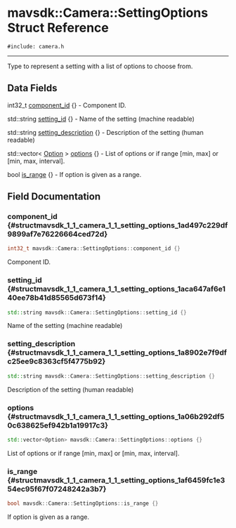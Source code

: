 # mavsdk::Camera::SettingOptions Struct Reference
`#include: camera.h`

----


Type to represent a setting with a list of options to choose from. 


## Data Fields


int32_t [component_id](#structmavsdk_1_1_camera_1_1_setting_options_1ad497c229df9899af7e76226664ced72d) {} - Component ID.

std::string [setting_id](#structmavsdk_1_1_camera_1_1_setting_options_1aca647af6e140ee78b41d85565d673f14) {} - Name of the setting (machine readable)

std::string [setting_description](#structmavsdk_1_1_camera_1_1_setting_options_1a8902e7f9dfc25ee9c8363cf5f4775b92) {} - Description of the setting (human readable)

std::vector< [Option](structmavsdk_1_1_camera_1_1_option.md) > [options](#structmavsdk_1_1_camera_1_1_setting_options_1a06b292df50c638625ef942b1a19917c3) {} - List of options or if range [min, max] or [min, max, interval].

bool [is_range](#structmavsdk_1_1_camera_1_1_setting_options_1af6459fc1e354ec95f67f07248242a3b7) {} - If option is given as a range.


## Field Documentation


### component_id {#structmavsdk_1_1_camera_1_1_setting_options_1ad497c229df9899af7e76226664ced72d}

```cpp
int32_t mavsdk::Camera::SettingOptions::component_id {}
```


Component ID.


### setting_id {#structmavsdk_1_1_camera_1_1_setting_options_1aca647af6e140ee78b41d85565d673f14}

```cpp
std::string mavsdk::Camera::SettingOptions::setting_id {}
```


Name of the setting (machine readable)


### setting_description {#structmavsdk_1_1_camera_1_1_setting_options_1a8902e7f9dfc25ee9c8363cf5f4775b92}

```cpp
std::string mavsdk::Camera::SettingOptions::setting_description {}
```


Description of the setting (human readable)


### options {#structmavsdk_1_1_camera_1_1_setting_options_1a06b292df50c638625ef942b1a19917c3}

```cpp
std::vector<Option> mavsdk::Camera::SettingOptions::options {}
```


List of options or if range [min, max] or [min, max, interval].


### is_range {#structmavsdk_1_1_camera_1_1_setting_options_1af6459fc1e354ec95f67f07248242a3b7}

```cpp
bool mavsdk::Camera::SettingOptions::is_range {}
```


If option is given as a range.

